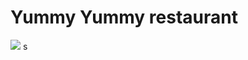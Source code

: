 # Yummy Yummy restaurant

<img src = "file:///Users/andrea/Desktop/Yummy%20Yummy%20Restaurant.png">
s
